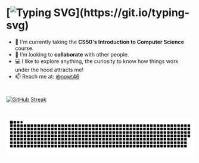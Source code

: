 #  [![Typing SVG](https://readme-typing-svg.demolab.com?font=inter&duration=3000&pause=300&color=F7F7F7&width=435&lines=Hello+there%F0%9F%91%8B;+welcome+to+my+github+profile!;cya...)](https://git.io/typing-svg)

<!---Introduction text---> 

- 🌱 I'm currently taking the **CS50's Introduction to Computer Science** course.
- :eyes: I’m looking to **collaborate** with other people.
- :computer:     I like to explore anything, the curiosity to know how things work under the hood attracts me!
- 📫 Reach me at: [@nowt46](https://www.instagram.com/nowt46/)

#

<!--- My current stats---> 

[![GitHub Streak](https://streak-stats.demolab.com?user=nowt46&theme=transparent&date_format=M%20j%5B%2C%20Y%5D&ring=EBEBEB&dates=EBEBEB&currStreakLabel=063C89&sideNums=EBEBEB&sideLabels=063C89&currStreakNum=063C89)](https://git.io/streak-stats)
#
![Snake animation](https://github.com/cl6udzx/cl6udzx/blob/output/github-contribution-grid-snake.svg)
